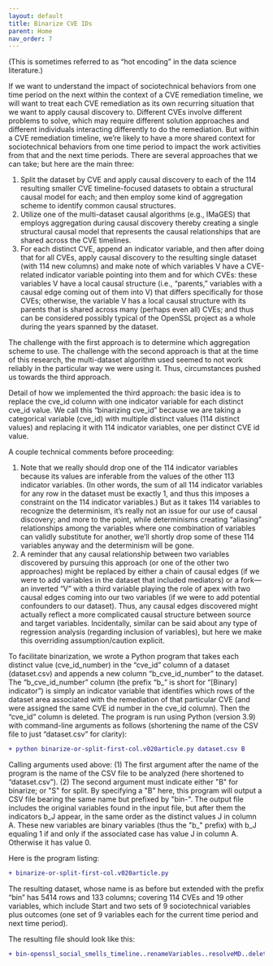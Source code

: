 ```yaml
---
layout: default
title: Binarize CVE IDs
parent: Home
nav_order: 7
---
```


(This is sometimes referred to as “hot encoding” in the data science literature.)

If we want to understand the impact of sociotechnical behaviors from one time period on the next within the context of a CVE remediation timeline, we will want to treat each CVE remediation as its own recurring situation that we want to apply causal discovery to. Different CVEs involve different problems to solve, which may require different solution approaches and different individuals interacting differently to do the remediation. But within a CVE remediation timeline, we’re likely to have a more shared context for sociotechnical behaviors from one time period to impact the work activities from that and the next time periods.
There are several approaches that we can take; but here are the main three: 

1. Split the dataset by CVE and apply causal discovery to each of the 114 resulting smaller CVE timeline-focused datasets to obtain a structural causal model for each; and then employ some kind of aggregation scheme to identify common causal structures.
2. Utilize one of the multi-dataset causal algorithms (e.g., IMaGES) that employs aggregation during causal discovery thereby creating a single structural causal model that represents the causal relationships that are shared across the CVE timelines.
3. For each distinct CVE, append an indicator variable, and then after doing that for all CVEs, apply causal discovery to the resulting single dataset (with 114 new columns) and make note of which variables V have a CVE-related indicator variable pointing into them and for which CVEs: these variables V have a local causal structure (i.e., “parents,” variables with a causal edge coming out of them into V) that differs specifically for those CVEs; otherwise, the variable V has a local causal structure with its parents that is shared across many (perhaps even all) CVEs; and thus can be considered possibly typical of the OpenSSL project as a whole during the years spanned by the dataset.

The challenge with the first approach is to determine which aggregation scheme to use. The challenge with the second approach is that at the time of this research, the multi-dataset algorithm used seemed to not work reliably in the particular way we were using it. Thus, circumstances pushed us towards the third approach.

Detail of how we implemented the third approach: the basic idea is to replace the cve_id column with one indicator variable for each distinct cve_id value. We call this “binarizing cve_id” because we are taking a categorical variable (cve_id) with multiple distinct values (114 distinct values) and replacing it with 114 indicator variables, one per distinct CVE id value. 

A couple technical comments before proceeding: 

1. Note that we really should drop one of the 114 indicator variables because its values are inferable from the values of the other 113 indicator variables. (In other words, the sum of all 114 indicator variables for any row in the dataset must be exactly 1, and thus this imposes a constraint on the 114 indicator variables.) But as it takes 114 variables to recognize the determinism, it’s really not an issue for our use of causal discovery; and more to the point, while determinisms creating “aliasing” relationships among the variables where one combination of variables can validly substitute for another, we’ll shortly drop some of these 114 variables anyway and the determinism will be gone. 
2. A reminder that any causal relationship between two variables discovered by pursuing this approach (or one of the other two approaches) might be replaced by either a chain of causal edges (if we were to add variables in the dataset that included mediators) or a fork—an inverted “V” with a third variable playing the role of apex with two causal edges coming into our two variables (if we were to add potential confounders to our dataset). Thus, any causal edges discovered might actually reflect a more complicated causal structure between source and target variables. Incidentally, similar can be said about any type of regression analysis (regarding inclusion of variables), but here we make this overriding assumption/caution explicit.

To facilitate binarization, we wrote a Python program that takes each distinct value (cve_id_number) in the “cve_id” column of a dataset (dataset.csv) and appends a new column “b_cve_id_number” to the dataset. The “b_cve_id_number” column (the prefix “b_” is short for “[Binary] indicator”) is simply an indicator variable that identifies which rows of the dataset area associated with the remediation of that particular CVE (and were assigned the same CVE id number in the cve_id column). Then the “cve_id” column is deleted. The program is run using Python (version 3.9) with command-line arguments as follows (shortening the name of the CSV file to just “dataset.csv” for clarity):

```diff
+ python binarize-or-split-first-col.v020article.py dataset.csv B
```

Calling arguments used above: (1) The first argument after the name of the program is the name of the CSV file to be analyzed (here shortened to “dataset.csv”). (2) The second argument must indicate either "B" for binarize; or "S" for split. By specifying a "B" here, this program will output a CSV file bearing the same name but prefixed by "bin-". The output file includes the original variables found in the input file, but after them the indicators b_J appear, in the same order as the distinct values J in column A. These new variables are binary variables (thus the "b_" prefix) with b_J equaling 1 if and only if the associated case has value J in column A. Otherwise it has value 0.

Here is the program listing: 

```diff
+ binarize-or-split-first-col.v020article.py
```

The resulting dataset, whose name is as before but extended with the prefix “bin” has 5414 rows and 133 columns; covering 114 CVEs and 19 other variables, which include Start and two sets of 9 sociotechnical variables plus outcomes (one set of 9 variables each for the current time period and next time period).

The resulting file should look like this:

```diff
+ bin-openssl_social_smells_timeline..renameVariables..resolveMD..deleteLastRecordEachCVE..deleteShortCVEs..delDmsmHighCorr.csv
```

